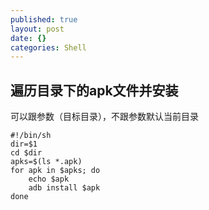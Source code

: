 ```yaml
---
published: true
layout: post
date: {}
categories: Shell
---
```



## 遍历目录下的apk文件并安装

可以跟参数（目标目录），不跟参数默认当前目录

```shell
#!/bin/sh
dir=$1
cd $dir
apks=$(ls *.apk)
for apk in $apks; do
	echo $apk
    adb install $apk
done
```
